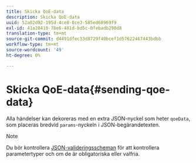 ```yaml
---
title: Skicka QoE-data
description: Skicka QoE-data
uuid: 52a02d92-195d-4ce8-8ce3-585ed68969f9
exl-id: 41a20410-78e6-481d-bd5c-0febadb290d8
translation-type: tm+mt
source-git-commit: d4491dfec33d8729f40bcef1d57622467443bdbb
workflow-type: tm+mt
source-wordcount: '49'
ht-degree: 0%

---
```


# Skicka QoE-data{#sending-qoe-data}

Alla händelser kan dekoreras med en extra JSON-nyckel som heter `qoeData`, som placeras bredvid `params`-nyckeln i JSON-begärandetexten.

>[!NOTE]
>
>Du bör kontrollera [JSON-valideringsscheman](/help/media-collection-api/mc-api-impl/mc-api-validate-reqs.md) för att kontrollera parametertyper och om de är obligatoriska eller valfria.
